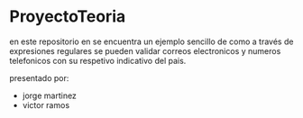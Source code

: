 # ProyectoTeoria

en este repositorio en se encuentra un ejemplo sencillo de como a través de 
expresiones regulares se pueden validar correos electronicos y numeros telefonicos
con su respetivo indicativo del pais.

presentado por: 
* jorge martinez
* victor ramos
